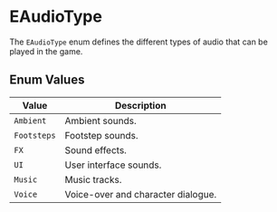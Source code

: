 # EAudioType

The `EAudioType` enum defines the different types of audio that can be played in the game.

## Enum Values

| Value     | Description                                |
| --------- | ------------------------------------------ |
| `Ambient` | Ambient sounds.                            |
| `Footsteps`| Footstep sounds.                           |
| `FX`      | Sound effects.                             |
| `UI`      | User interface sounds.                     |
| `Music`   | Music tracks.                              |
| `Voice`   | Voice-over and character dialogue.         |
